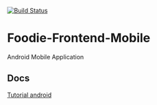 [![Build Status](https://travis-ci.com/Azowyl/Foodie-Frontend-Mobile.svg?token=StPDh2GxQz1zxx6EkRF5&branch=master)](https://travis-ci.com/Azowyl/Foodie-Frontend-Mobile)

# Foodie-Frontend-Mobile
Android Mobile Application

## Docs
[Tutorial android](https://developer.android.com/training/basics/firstapp)
